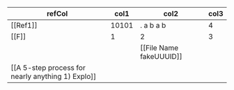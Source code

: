 | refCol                                            | col1  | col2                    | col3 |
| ------------------------------------------------- | ----- | ----------------------- | ---- |
| [[Ref1]]                                          | 10101 | . a b a b               | 4    |
| [[F]]                                             | 1     | 2                       | 3    |
|                                                   |       | [[File Name fakeUUUID]] |      |
| [[A 5-step process for nearly anything 1) Explo]] |       |                         |      |
